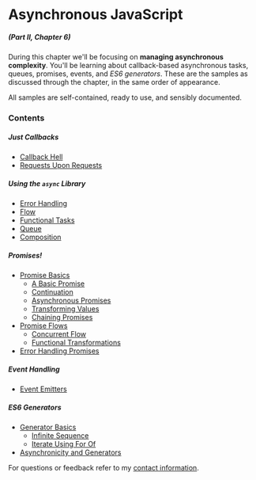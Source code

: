 # Asynchronous JavaScript

##### _(Part II, Chapter 6)_

During this chapter we'll be focusing on **managing asynchronous complexity**. You'll be learning about callback-based asynchronous tasks, queues, promises, events, and _ES6 generators_. These are the samples as discussed through the chapter, in the same order of appearance.

All samples are self-contained, ready to use, and sensibly documented.

### Contents

##### Just Callbacks

- [Callback Hell](https://github.com/buildfirst/buildfirst/tree/master/ch06/01_callback-hell)
- [Requests Upon Requests](https://github.com/buildfirst/buildfirst/tree/master/ch06/02_requests-upon-requests)

##### Using the `async` Library

- [Error Handling](https://github.com/buildfirst/buildfirst/tree/master/ch06/03_async-error-handling)
- [Flow](https://github.com/buildfirst/buildfirst/tree/master/ch06/04_async-flow)
- [Functional Tasks](https://github.com/buildfirst/buildfirst/tree/master/ch06/05_async-functional)
- [Queue](https://github.com/buildfirst/buildfirst/tree/master/ch06/05_async-queue)
- [Composition](https://github.com/buildfirst/buildfirst/tree/master/ch06/05_async-composition)

##### Promises!

- [Promise Basics](https://github.com/buildfirst/buildfirst/tree/master/ch06/08_promise-basics)
    - [A Basic Promise](https://github.com/buildfirst/buildfirst/tree/master/ch06/08_promise-basics/01_basic.js)
    - [Continuation](https://github.com/buildfirst/buildfirst/tree/master/ch06/08_promise-basics/02_thenable.js)
    - [Asynchronous Promises](https://github.com/buildfirst/buildfirst/tree/master/ch06/08_promise-basics/03_async-promise.js)
    - [Transforming Values](https://github.com/buildfirst/buildfirst/tree/master/ch06/08_promise-basics/04_transforming-values.js)
    - [Chaining Promises](https://github.com/buildfirst/buildfirst/tree/master/ch06/08_promise-basics/05_chaining-promises.js)
- [Promise Flows](https://github.com/buildfirst/buildfirst/tree/master/ch06/09_promise-flow)
    - [Concurrent Flow](https://github.com/buildfirst/buildfirst/tree/master/ch06/09_promise-flow/01_concurrent.js)
    - [Functional Transformations](https://github.com/buildfirst/buildfirst/tree/master/ch06/09_promise-flow/02_funcitonal.js)
- [Error Handling Promises](https://github.com/buildfirst/buildfirst/tree/master/ch06/10_promise-error-handling)

##### Event Handling

- [Event Emitters](https://github.com/buildfirst/buildfirst/tree/master/ch06/11_event-emitter)

##### ES6 Generators

- [Generator Basics](https://github.com/buildfirst/buildfirst/tree/master/ch06/12_generator-basics)
    - [Infinite Sequence](https://github.com/buildfirst/buildfirst/tree/master/ch06/12_generator-basics/01_fibonacci-sequence.js)
    - [Iterate Using For Of](https://github.com/buildfirst/buildfirst/tree/master/ch06/12_generator-basics/02_for-of.js)
- [Asynchronicity and Generators](https://github.com/buildfirst/buildfirst/tree/master/ch06/13_generator-flow)

For questions or feedback refer to my [contact information](https://github.com/buildfirst/buildfirst#feedback).
